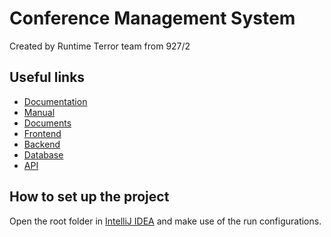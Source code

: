 # Conference Management System
Created by Runtime Terror team from 927/2

## Useful links
 - [Documentation](documents/Documentation.md)
 - [Manual](documents/Manual.md)
 - [Documents](documents)
 - [Frontend](frontend)
 - [Backend](backend)
 - [Database](database)
 - [API](backend/api)

## How to set up the project
Open the root folder in [IntelliJ IDEA](https://www.jetbrains.com/idea/) and make use of the run configurations.